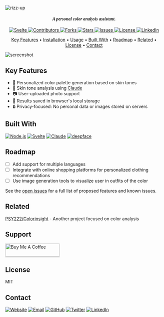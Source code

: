 ![rizz-up](https://github.com/jackplus-xyz/rizz-up/assets/103010556/ab0edbce-3041-4476-90d8-3b20b2638767)

<h4 align="center" style="font-style:italic; font-family: serif;">A personal color analysis assistant.</h4>

<p align="center">
  <a href="https://svelte.dev/">
    <img src="https://img.shields.io/badge/Svelte-4A4A55?style=flat-square&logo=svelte&logoColor=FF3E00" alt="Svelte">
  </a>
  <a href="https://github.com/jackplus-xyz/rizz-up/graphs/contributors">
    <img src="https://img.shields.io/github/contributors/jackplus-xyz/rizz-up.svg?style=flat-square&logo=github&color=blue" alt="Contributors">
  </a>
  <a href="https://github.com/jackplus-xyz/rizz-up/network/members">
    <img src="https://img.shields.io/github/forks/jackplus-xyz/rizz-up.svg?style=flat-square&logo=github&color=blue" alt="Forks">
  </a>
  <a href="https://github.com/jackplus-xyz/rizz-up/stargazers">
    <img src="https://img.shields.io/github/stars/jackplus-xyz/rizz-up.svg?style=flat-square&logo=github&color=blue" alt="Stars">
  </a>
  <a href="https://github.com/jackplus-xyz/rizz-up/issues">
    <img src="https://img.shields.io/github/issues/jackplus-xyz/rizz-up.svg?style=flat-square&logo=github&color=yellow" alt="Issues">
  </a>
  <a href="https://github.com/jackplus-xyz/rizz-up/blob/master/LICENSE.txt">
    <img src="https://img.shields.io/github/license/jackplus-xyz/rizz-up.svg?style=flat-square&logo=github&color=blue" alt="License">
  </a>
  <a href="https://linkedin.com/in/jackplus-xyz">
    <img src="https://img.shields.io/badge/LinkedIn-jackplus--xyz-0077B5?style=flat-square&logo=linkedin" alt="LinkedIn">
  </a>
</p>

<p align="center">
  <a href="#key-features">Key Features</a> •
  <a href="#installation">Installation</a> •
  <a href="#usage">Usage</a> •
  <a href="#built-with">Built With</a> •
  <a href="#roadmap">Roadmap</a> •
  <a href="#related">Related</a> •
  <a href="#license">License</a> •
  <a href="#contact">Contact</a>
</p>

![screenshot](https://github.com/jackplus-xyz/rizz-up/assets/103010556/80577053-4a54-49d7-96b3-60d5c10c9a5c)

## Key Features

- 🎨 Personalized color palette generation based on skin tones
- 🤳 Skin tone analysis using <a href="https://claude.ai/">Claude</a>
- 📷 User-uploaded photo support
- 💾 Results saved in browser's local storage
- 🔒 Privacy-focused: No personal data or images stored on servers

## Built With

[![Node.js](https://img.shields.io/badge/Node.js-43853D?style=for-the-badge&logo=node.js&logoColor=white)](https://nodejs.org/)
[![Svelte](https://img.shields.io/badge/Svelte-4A4A55?style=for-the-badge&logo=svelte&logoColor=FF3E00)](https://svelte.dev/)
[![Claude](https://img.shields.io/badge/Claude-000000?style=for-the-badge)](https://claude.ai/)
[![deepface](https://img.shields.io/badge/deepface-4285F4?style=for-the-badge&logo=python&logoColor=white)](https://github.com/serengil/deepface/)

## Roadmap

- [ ] Add support for multiple languages
- [ ] Integrate with online shopping platforms for personalized clothing recommendations
- [ ] Use image generation tools to visualize user in outfits of the color

See the [open issues](https://github.com/jackplus-xyz/rizz-up/issues) for a full list of proposed features and known issues.

## Related

[PSY222/Colorinsight](https://github.com/PSY222/Colorinsight) - Another project focused on color analysis

## Support

<a href="https://www.buymeacoffee.com/jackplusxyz" target="_blank"><img src="https://www.buymeacoffee.com/assets/img/custom_images/purple_img.png" alt="Buy Me A Coffee" style="height: 41px !important;width: 174px !important;box-shadow: 0px 3px 2px 0px rgba(190, 190, 190, 0.5) !important;-webkit-box-shadow: 0px 3px 2px 0px rgba(190, 190, 190, 0.5) !important;" ></a>

## License

MIT

## Contact

[![Website](https://img.shields.io/badge/Website-jackplus.xyz-blue?style=flat-square&logo=google-chrome)](https://jackplus.xyz)
[![Email](https://img.shields.io/badge/Email-hello%40jackplus.xyz-red?style=flat-square&logo=gmail)](mailto:hello@jackplus.xyz)
[![GitHub](https://img.shields.io/badge/GitHub-jackplus--xyz-181717?style=flat-square&logo=github)](https://github.com/jackplus-xyz)
[![Twitter](https://img.shields.io/badge/Twitter-jackplusxyz-1DA1F2?style=flat-square&logo=twitter)](https://twitter.com/jackplusxyz)
[![LinkedIn](https://img.shields.io/badge/LinkedIn-jackplus--xyz-0077B5?style=flat-square&logo=linkedin)](https://linkedin.com/in/jackplus-xyz)
